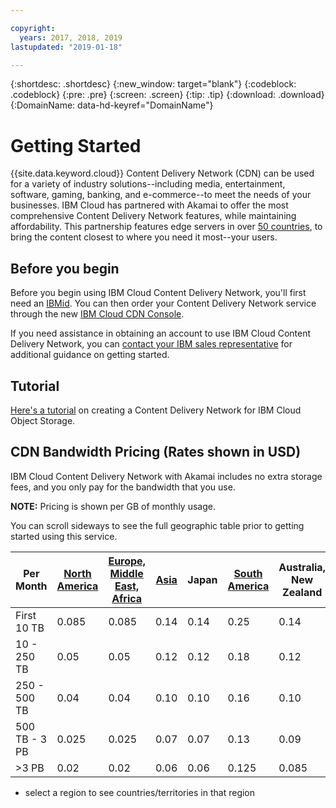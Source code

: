 ```yaml
---

copyright:
  years: 2017, 2018, 2019
lastupdated: "2019-01-18"

---
```


{:shortdesc: .shortdesc}
{:new_window: target="blank"}
{:codeblock: .codeblock}
{:pre: .pre}
{:screen: .screen}
{:tip: .tip}
{:download: .download}
{:DomainName: data-hd-keyref="DomainName"}

# Getting Started

{{site.data.keyword.cloud}} Content Delivery Network (CDN) can be used for a variety of industry solutions--including media, entertainment, software, gaming, banking, and e-commerce--to meet the needs of your businesses. IBM Cloud has partnered with Akamai to offer the most comprehensive Content Delivery Network features, while maintaining affordability. This partnership features edge servers in over [50 countries](edge-servers.html#list-of-edge-servers), to bring the content closest to where you need it most--your users.

## Before you begin

Before you begin using IBM Cloud Content Delivery Network, you'll first need an [IBMid](https://www.ibm.com/account/us-en/signup/register.html). You can then order your Content Delivery Network service through the new [IBM Cloud CDN Console](https://cloud.ibm.com/catalog/infrastructure/cdn-powered-by-akamai).

If you need assistance in obtaining an account to use IBM Cloud Content Delivery Network, you can [contact your IBM sales representative](https://www.ibm.com/cloud-computing/bluemix/contact-us) for additional guidance on getting started.

## Tutorial

[Here's a tutorial](https://{DomainName}/docs/tutorials/static-files-cdn.html#accelerate-delivery-of-static-files-using-a-cdn) on creating a Content Delivery Network for IBM Cloud Object Storage.

## CDN Bandwidth Pricing (Rates shown in USD)

IBM Cloud Content Delivery Network with Akamai includes no extra storage fees, and you only pay for the bandwidth that you use.

**NOTE:** Pricing is shown per GB of monthly usage.

You can scroll sideways to see the full geographic table prior to getting started using this service.

|Per Month| [North America](north-america-region.html) | [Europe, Middle East, Africa](emea-region.html) | [Asia](asia-region.html) | Japan | [South America](south-america-region.html) | Australia, New Zealand | India |
|-------|-----|-----|-----|-----|-----|----|-----|
|First 10 TB| 0.085 | 0.085 | 0.14 | 0.14 | 0.25 | 0.14 | 0.17 |
|10 - 250 TB | 0.05 | 0.05 | 0.12 | 0.12 | 0.18 | 0.12 | 0.11 |
|250 - 500 TB| 0.04 | 0.04 | 0.10 | 0.10 | 0.16 | 0.10 | 0.10 |
|500 TB - 3 PB| 0.025 | 0.025| 0.07 | 0.07 | 0.13 | 0.09 | 0.09 |
|\>3 PB| 0.02 | 0.02 | 0.06 | 0.06 | 0.125 | 0.085 | 0.085 |
* select a region to see countries/territories in that region
